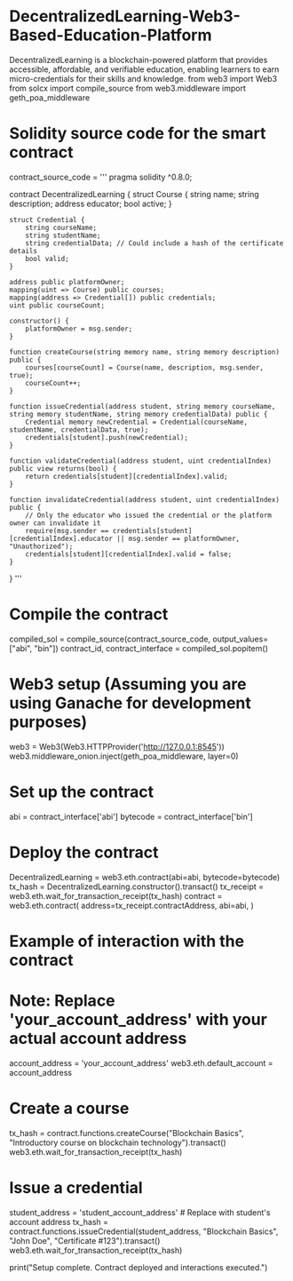 # DecentralizedLearning-Web3-Based-Education-Platform
DecentralizedLearning is a blockchain-powered platform that provides accessible, affordable, and verifiable education, enabling learners to earn micro-credentials for their skills and knowledge.
from web3 import Web3
from solcx import compile_source
from web3.middleware import geth_poa_middleware

# Solidity source code for the smart contract
contract_source_code = '''
pragma solidity ^0.8.0;

contract DecentralizedLearning {
    struct Course {
        string name;
        string description;
        address educator;
        bool active;
    }

    struct Credential {
        string courseName;
        string studentName;
        string credentialData; // Could include a hash of the certificate details
        bool valid;
    }

    address public platformOwner;
    mapping(uint => Course) public courses;
    mapping(address => Credential[]) public credentials;
    uint public courseCount;

    constructor() {
        platformOwner = msg.sender;
    }

    function createCourse(string memory name, string memory description) public {
        courses[courseCount] = Course(name, description, msg.sender, true);
        courseCount++;
    }

    function issueCredential(address student, string memory courseName, string memory studentName, string memory credentialData) public {
        Credential memory newCredential = Credential(courseName, studentName, credentialData, true);
        credentials[student].push(newCredential);
    }

    function validateCredential(address student, uint credentialIndex) public view returns(bool) {
        return credentials[student][credentialIndex].valid;
    }

    function invalidateCredential(address student, uint credentialIndex) public {
        // Only the educator who issued the credential or the platform owner can invalidate it
        require(msg.sender == credentials[student][credentialIndex].educator || msg.sender == platformOwner, "Unauthorized");
        credentials[student][credentialIndex].valid = false;
    }
}
'''

# Compile the contract
compiled_sol = compile_source(contract_source_code, output_values=["abi", "bin"])
contract_id, contract_interface = compiled_sol.popitem()

# Web3 setup (Assuming you are using Ganache for development purposes)
web3 = Web3(Web3.HTTPProvider('http://127.0.0.1:8545'))
web3.middleware_onion.inject(geth_poa_middleware, layer=0)

# Set up the contract
abi = contract_interface['abi']
bytecode = contract_interface['bin']

# Deploy the contract
DecentralizedLearning = web3.eth.contract(abi=abi, bytecode=bytecode)
tx_hash = DecentralizedLearning.constructor().transact()
tx_receipt = web3.eth.wait_for_transaction_receipt(tx_hash)
contract = web3.eth.contract(
    address=tx_receipt.contractAddress,
    abi=abi,
)

# Example of interaction with the contract
# Note: Replace 'your_account_address' with your actual account address
account_address = 'your_account_address'
web3.eth.default_account = account_address

# Create a course
tx_hash = contract.functions.createCourse("Blockchain Basics", "Introductory course on blockchain technology").transact()
web3.eth.wait_for_transaction_receipt(tx_hash)

# Issue a credential
student_address = 'student_account_address'  # Replace with student's account address
tx_hash = contract.functions.issueCredential(student_address, "Blockchain Basics", "John Doe", "Certificate #123").transact()
web3.eth.wait_for_transaction_receipt(tx_hash)

print("Setup complete. Contract deployed and interactions executed.")
